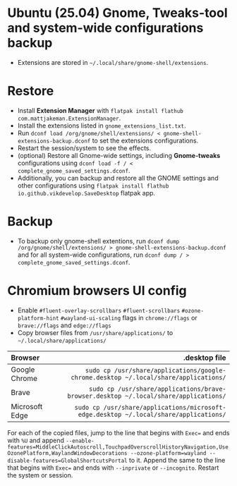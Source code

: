 # Ubuntu (25.04) Gnome, Tweaks-tool and system-wide configurations backup

* Extensions are stored in ```~/.local/share/gnome-shell/extensions```.

# Restore
- Install **Extension Manager** with `flatpak install flathub com.mattjakeman.ExtensionManager`.
- Install the extensions listed in `gnome_extensions_list.txt`.
- Run `dconf load /org/gnome/shell/extensions/ < gnome-shell-extensions-backup.dconf` to set the extensions configurations. 
- Restart the session/system to see the effects.
- (optional) Restore all Gnome-wide settings, including **Gnome-tweaks** configurations using `dconf load -f / < complete_gnome_saved_settings.dconf`.
- Additionally, you can backup and restore all the GNOME settings and other configurations using `flatpak install flathub io.github.vikdevelop.SaveDesktop` flatpak app.

# Backup
- To backup only gnome-shell extentions, run `dconf dump /org/gnome/shell/extensions/ > gnome-shell-extensions-backup.dconf` and for all system-wide configurations, run `dconf dump / > complete_gnome_saved_settings.dconf`.

# Chromium browsers UI config

- Enable `#fluent-overlay-scrollbars` `#fluent-scrollbars` `#ozone-platform-hint` `#wayland-ui-scaling` flags in `chrome://flags` or `brave://flags` and `edge://flags`
- Copy browser files from `/usr/share/applications/` to `~/.local/share/applications/`

| Browser | .desktop file |
|:---|---:|
| Google Chrome | `sudo cp /usr/share/applications/google-chrome.desktop ~/.local/share/applications/` |
| Brave | `sudo cp /usr/share/applications/brave-browser.desktop ~/.local/share/applications/` |
| Microsoft Edge | `sudo cp /usr/share/applications/microsoft-edge.desktop ~/.local/share/applications/` |

For each of the copied files, jump to the line that begins with `Exec=` and ends with `%U` and append `--enable-features=MiddleClickAutoscroll,TouchpadOverscrollHistoryNavigation,UseOzonePlatform,WaylandWindowDecorations --ozone-platform=wayland --disable-features=GlobalShortcutsPortal` to it. Append the same to the line that begins with `Exec=` and ends with `--inprivate` or `--incognito`. Restart the system or session.

